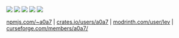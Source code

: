 <div>
  <img src="https://badges.strrl.dev/years/a0a7">
  <img src="https://badges.strrl.dev/commits/all/a0a7">
  <img src="https://badges.strrl.dev/prs/all/a0a7">
  <img src="https://badges.strrl.dev/issues/all/a0a7">
  <img src="https://img.shields.io/badge/dynamic/json?&label=All%20Stars&style=flat&color=bright-green&style=for-the-badge&query=%24.stars&url=https://api.github-star-counter.workers.dev/user/a0a7">
</div>


[npmjs.com/~a0a7](https://www.npmjs.com/~a0a7) | [crates.io/users/a0a7](https://www.npmjs.com/~a0a7) | [modrinth.com/user/lev](https://modrinth.com/user/lev) | [curseforge.com/members/a0a7/](https://www.curseforge.com/members/a0a7/)


